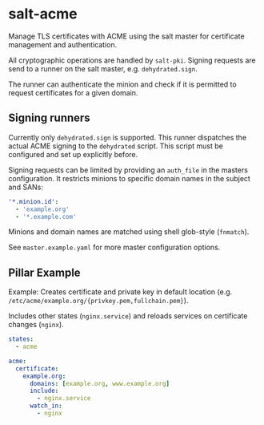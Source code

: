 # salt-acme

Manage TLS certificates with ACME using the salt master for certificate
management and authentication.

All cryptographic operations are handled by `salt-pki`. Signing requests are
send to a runner on the salt master, e.g. `dehydrated.sign`.

The runner can authenticate the minion and check if it is permitted to request
certificates for a given domain.

## Signing runners

Currently only `dehydrated.sign` is supported. This runner dispatches the actual
ACME signing to the `dehydrated` script. This script must be configured and set
up explicitly before.

Signing requests can be limited by providing an `auth_file` in the masters
configuration. It restricts minions to specific domain names in the subject and
SANs:

```yaml
'*.minion.id':
  - 'example.org'
  - '*.example.com'
```

Minions and domain names are matched using shell glob-style (`fnmatch`).

See `master.example.yaml` for more master configuration options.

## Pillar Example

Example: Creates certificate and private key in default location (e.g.
`/etc/acme/example.org/{privkey.pem,fullchain.pem}`).

Includes other states (`nginx.service`) and reloads services on certificate
changes (`nginx`).

```yaml
states:
  - acme

acme:
  certificate:
    example.org:
      domains: [example.org, www.example.org]
      include:
        - nginx.service
      watch_in:
        - nginx
```
